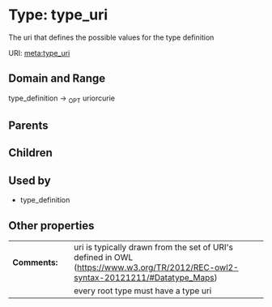 
# Type: type_uri


The uri that defines the possible values for the type definition

URI: [meta:type_uri](https://w3id.org/biolink/biolinkml/meta/type_uri)


## Domain and Range

type_definition ->  <sub>OPT</sub> uriorcurie

## Parents


## Children


## Used by

 * type_definition

## Other properties

|  |  |  |
| --- | --- | --- |
| **Comments:** | | uri is typically drawn from the set of URI's defined in OWL (https://www.w3.org/TR/2012/REC-owl2-syntax-20121211/#Datatype_Maps) |
|  | | every root type must have a type uri |

